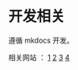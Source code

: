 #  开发相关

遵循 mkdocs 开发。

相关网站 ： [1](https://github-anderson.github.io/blog/mkdocs/extra/#__tabbed_6_1)
[2](https://blog.csdn.net/m0_63203517/article/details/145482770)
[3](https://squidfunk.github.io/mkdocs-material/getting-started/#primary-colors)
[4](https://mkdoc-material.llango.com/reference/content-tabs/)